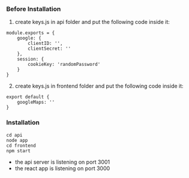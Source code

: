 ### Before Installation
1) create keys.js in api folder and put the following code inside it:

```
module.exports = {
    google: {
        clientID: '',
        clientSecret: ''
    },
    session: {
        cookieKey: 'randomPassword'
    }
}
```

2) create keys.js in frontend folder and put the following code inside it:

```
export default {
    googleMaps: ''
}
```

### Installation

```
cd api
node app
cd frontend
npm start
```

* the api server is listening on port 3001
* the react app is listening on port 3000

